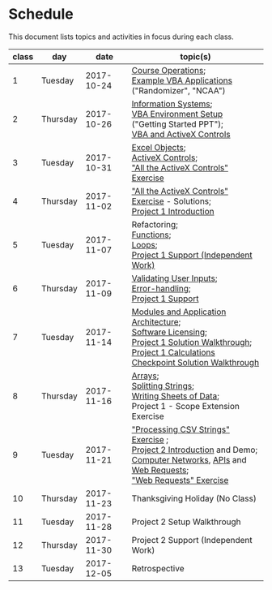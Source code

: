 # Schedule

This document lists topics and activities in focus during each class.

class | day | date | topic(s)
--- | --- | --- | ---
1 | Tuesday | 2017-10-24 | [Course Operations](/README.md); <br> [Example VBA Applications](https://campus.georgetown.edu/webapps/blackboard/content/listContentEditable.jsp?content_id=_4454518_1&course_id=_745457_1) ("Randomizer", "NCAA")
2 | Thursday | 2017-10-26 | [Information Systems](/notes/information-systems/overview.md); <br> [VBA Environment Setup](https://campus.georgetown.edu/webapps/blackboard/content/listContentEditable.jsp?content_id=_4454518_1&course_id=_745457_1) ("Getting Started PPT"); <br> [VBA and ActiveX Controls](/exercises/self-aware-button/exercise.md)
3 | Tuesday | 2017-10-31 | [Excel Objects](/notes/visual-basic/excel-objects.md); <br> [ActiveX Controls](/notes/visual-basic/activex-controls.md); <br> ["All the ActiveX Controls" Exercise](/exercises/all-the-controls/exercise.md)
4 | Thursday | 2017-11-02 | ["All the ActiveX Controls" Exercise](/exercises/all-the-controls/exercise.md) - Solutions; <br> [Project 1 Introduction](/projects/savings-calculator/project.md)
5 | Tuesday | 2017-11-07 | Refactoring; <br> [Functions](/notes/visual-basic/functions.md); <br> [Loops](/notes/visual-basic/loops.md); <br> [Project 1 Support (Independent Work)](/projects/savings-calculator/checkpoints.md)
6 | Thursday | 2017-11-09 | [Validating User Inputs](/notes/visual-basic/datatypes.md#checking-a-variables-type); <br> [Error-handling](/notes/visual-basic/error-handling.md); <br> [Project 1 Support](/projects/savings-calculator/checkpoints.md)
7 | Tuesday | 2017-11-14 | [Modules and Application Architecture](/notes/visual-basic/modules.md); <br> [Software Licensing](/notes/software/licensing.md); <br> [Project 1 Solution Walkthrough](/projects/savings-calculator/example-solution); <br> [Project 1 Calculations Checkpoint Solution Walkthrough](/projects/savings-calculator/checkpoints/3-calculations/steps.md)
8 | Thursday | 2017-11-16 | [Arrays](/notes/visual-basic/datatypes/arrays.md); <br> [Splitting Strings](/notes/visual-basic/datatypes/strings.md#string-splitting); <br> [Writing Sheets of Data](/notes/visual-basic/excel-objects.md#the-worksheet-object); <br> Project 1 - Scope Extension Exercise
9 | Tuesday | 2017-11-21 | ["Processing CSV Strings" Exercise](/exercises/processing-csv-strings/exercise.md) ; <br> [Project 2 Introduction](/projects/stock-trading-recommendation-system/project.md) and Demo; <br> [Computer Networks](/notes/computer-networks/notes.md), [APIs](/notes/software/apis.md) and [Web Requests](/notes/visual-basic/web-requests.md); <br> ["Web Requests" Exercise](/exercises/web-requests/exercise.md)
10 | Thursday | 2017-11-23 | Thanksgiving Holiday (No Class)
11 | Tuesday | 2017-11-28 | Project 2 Setup Walkthrough
12 | Thursday | 2017-11-30 | Project 2 Support (Independent Work)
13 | Tuesday | 2017-12-05 | Retrospective
